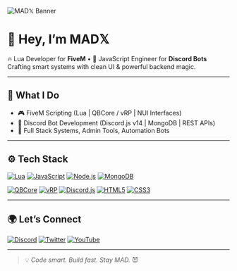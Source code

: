 ![MAD𝕏 Banner](https://cdn.discordapp.com/attachments/1136565771368136774/1364352619866230835/Untitled_design_10.png?ex=68095be5&is=68080a65&hm=8d439307bd5c1b29e65b9455265f8e81e42b77134065e7afe7a29d10239ffce3)

# 👋 Hey, I’m **MAD𝕏**

🔥 Lua Developer for **FiveM** • 🤖 JavaScript Engineer for **Discord Bots**  
Crafting smart systems with clean UI & powerful backend magic.

---

## 🧰 What I Do

- 🎮 FiveM Scripting (Lua | QBCore / vRP | NUI Interfaces)
- 🤖 Discord Bot Development (Discord.js v14 | MongoDB | REST APIs)
- 🧪 Full Stack Systems, Admin Tools, Automation Bots

---

## ⚙️ Tech Stack
[![Lua](https://img.shields.io/badge/Lua-2C2D72?style=flat-square&logo=lua&logoColor=white)](https://www.lua.org/)
[![JavaScript](https://img.shields.io/badge/JavaScript-F7DF1E?style=flat-square&logo=javascript&logoColor=black)](https://developer.mozilla.org/en-US/docs/Web/JavaScript)
[![Node.js](https://img.shields.io/badge/Node.js-339933?style=flat-square&logo=node.js&logoColor=white)](https://nodejs.org/)
[![MongoDB](https://img.shields.io/badge/MongoDB-47A248?style=flat-square&logo=mongodb&logoColor=white)](https://www.mongodb.com/)

[![QBCore](https://img.shields.io/badge/QBCore-00BFFF?style=flat-square&logo=github&logoColor=white)](https://github.com/qbcore-framework)
[![vRP](https://img.shields.io/badge/vRP-0A6F7E?style=flat-square&logo=github&logoColor=white)](https://github.com/ImagicTheCat/vRP)
[![Discord.js](https://img.shields.io/badge/Discord.js-5865F2?style=flat-square&logo=discord&logoColor=white)](https://discord.js.org/)
[![HTML5](https://img.shields.io/badge/HTML5-E34F26?style=flat-square&logo=html5&logoColor=white)](https://developer.mozilla.org/en-US/docs/Web/HTML)
[![CSS3](https://img.shields.io/badge/CSS3-1572B6?style=flat-square&logo=css3&logoColor=white)](https://developer.mozilla.org/en-US/docs/Web/CSS)


---

## 🌍 Let’s Connect

[![Discord](https://img.shields.io/badge/Discord-5865F2?style=flat-square&logo=discord&logoColor=white)](https://discord.gg/GsAabsdC5p)
[![Twitter](https://img.shields.io/badge/Twitter-1DA1F2?style=flat-square&logo=twitter&logoColor=white)](https://twitter.com/MADX900)
[![YouTube](https://img.shields.io/badge/YouTube-FF0000?style=flat-square&logo=youtube&logoColor=white)](https://youtube.com/MADX_Developer)

---

> 💡 *Code smart. Build fast. Stay MAD.* 😈
